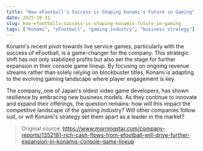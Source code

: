 ```yaml
---
title: "How eFootball's Success is Shaping Konami's Future in Gaming"
date: 2025-10-31
slug: how-efootballs-success-is-shaping-konamis-future-in-gaming
tags: ["Konami", "eFootball", "gaming industry", "business strategy"]
---
```


Konami's recent pivot towards live service games, particularly with the success of eFootball, is a game-changer for the company. This strategic shift has not only stabilized profits but also set the stage for further expansion in their console game lineup. By focusing on ongoing revenue streams rather than solely relying on blockbuster titles, Konami is adapting to the evolving gaming landscape where player engagement is key.

The company, one of Japan's oldest video game developers, has shown resilience by embracing new business models. As they continue to innovate and expand their offerings, the question remains: how will this impact the competitive landscape of the gaming industry? Will other companies follow suit, or will Konami's strategy set them apart as a leader in the market?
> Original source: https://www.morningstar.com/company-reports/1352181-rich-cash-flows-from-efootball-will-drive-further-expansion-in-konamis-console-game-lineup